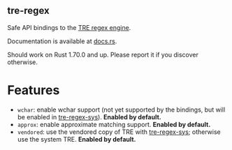 tre-regex
---------
Safe API bindings to the [TRE regex engine](https://laurikari.net/tre).

Documentation is available at [docs.rs](https://docs.rs/crate/tre-regex/latest).

Should work on Rust 1.70.0 and up. Please report it if you discover otherwise.

Features
========
* `wchar`: enable wchar support (not yet supported by the bindings, but will be enabled in [tre-regex-sys](https://crates.io/crates/tre-regex-sys)). **Enabled by default.**
* `approx`: enable approximate matching support. **Enabled by default.**
* `vendored`: use the vendored copy of TRE with [tre-regex-sys](https://crates.io/crates/tre-regex-sys); otherwise use the system TRE. **Enabled by default.**
